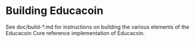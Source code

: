 Building Educacoin
================

See doc/build-*.md for instructions on building the various
elements of the Educacoin Core reference implementation of Educacoin.

